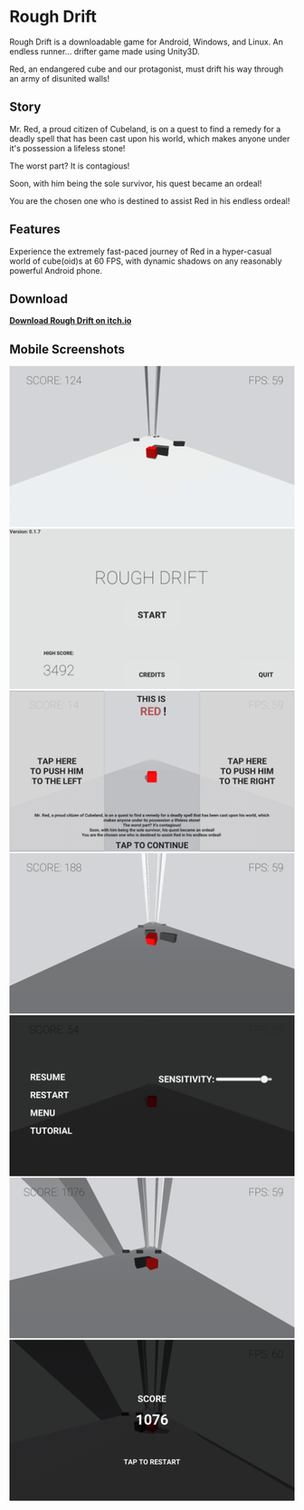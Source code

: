 # **Rough Drift**

Rough Drift is a downloadable game for Android, Windows, and Linux. An endless runner... drifter game made using Unity3D.

Red, an endangered cube and our protagonist, must drift his way through an army of disunited walls!

## Story

Mr. Red, a proud citizen of Cubeland, is on a quest to find a remedy for a deadly spell that has been cast upon his world, which makes anyone under it's possession a lifeless stone!

The worst part? It is contagious!

Soon, with him being the sole survivor, his quest became an ordeal!

You are the chosen one who is destined to assist Red in his endless ordeal!

## Features

Experience the extremely fast-paced journey of Red in a hyper-casual world of cube(oid)s at 60 FPS, with dynamic shadows on any reasonably powerful Android phone.

## Download

[**Download Rough Drift on itch.io**](https://srihk.itch.io/roughdrift)

## Mobile Screenshots

<img src = "Screenshots/1.png" alt = "image_1">
<img src = "Screenshots/2.png" alt = "image_2">
<img src = "Screenshots/3.png" alt = "image_3">
<img src = "Screenshots/4.png" alt = "image_4">
<img src = "Screenshots/5.png" alt = "image_5">
<img src = "Screenshots/6.png" alt = "image_6">
<img src = "Screenshots/7.png" alt = "image_7">
